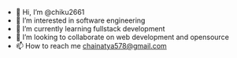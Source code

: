 - 👋 Hi, I’m @chiku2661
- 👀 I’m interested in software engineering
- 🌱 I’m currently learning fullstack development
- 💞️ I’m looking to collaborate on web development and opensource
- 📫 How to reach me chainatya578@gmail.com

<!---
chiku2661/chiku2661 is a ✨ special ✨ repository because its `README.md` (this file) appears on your GitHub profile.
You can click the Preview link to take a look at your changes.
--->
